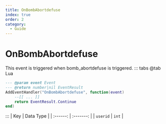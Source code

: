 ```yaml
---
title: OnBombAbortdefuse
index: true
order: 2
category:
  - Guide
---
```


# OnBombAbortdefuse
This event is triggered when bomb_abortdefuse is triggered.
::: tabs
@tab Lua
```lua
--- @param event Event
--- @return number|nil EventResult
AddEventHandler("OnBombAbortdefuse", function(event)
    --[[ ... ]]
    return EventResult.Continue
end)
```

:::
|    Key   | Data Type |
| :------: | :-------: |
| `userid` |   `int`   |